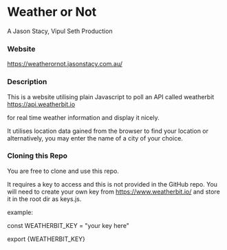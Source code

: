 # Weather or Not

A Jason Stacy, Vipul Seth Production

### Website

https://weatherornot.jasonstacy.com.au/



### Description

This is a website utilising plain Javascript to poll an API called weatherbit https://api.weatherbit.io

for real time weather information and display it nicely.

It utilises location data gained from the browser to find your location or alternatively, you may enter the name of a city of your choice.



### Cloning this Repo

You are free to clone and use this repo.

It requires a key to access and this is not provided in the GitHub repo. You will need to create your own key from https://www.weatherbit.io/ and store it in the root dir as keys.js.

example:

const WEATHERBIT_KEY = "your key here"

export {WEATHERBIT_KEY}



